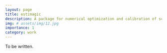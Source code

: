 ```yaml
---
layout: page
title: estimagic
description: A package for numerical optimization and calibration of scientific models.
img: # assets/img/12.jpg
importance: 1
category: work
---
```


To be written.